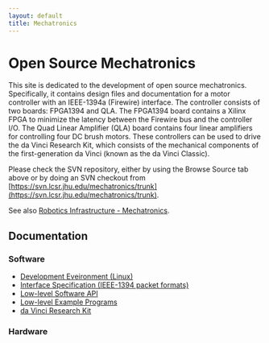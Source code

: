 ```yaml
---
layout: default
title: Mechatronics
---
```


# Open Source Mechatronics
This site is dedicated to the development of open source mechatronics. Specifically, it contains design files and documentation for a motor controller with an IEEE-1394a (Firewire) interface. The controller consists of two boards: FPGA1394 and QLA. The FPGA1394 board contains a Xilinx FPGA to minimize the latency between the Firewire bus and the controller I/O. The Quad Linear Amplifier (QLA) board contains four linear amplifiers for controlling four DC brush motors. These controllers can be used to drive the da Vinci Research Kit, which consists of the mechanical components of the first-generation da Vinci (known as the da Vinci Classic).

Please check the SVN repository, either by using the Browse Source tab above or by doing an SVN checkout from  [https://svn.lcsr.jhu.edu/mechatronics/trunk](https://svn.lcsr.jhu.edu/mechatronics/trunk).

See also  [Robotics Infrastructure - Mechatronics](https://www.lcsr.jhu.edu/Infrastructure/Mechatronic).


## Documentation

### Software
 * [Development Eveironment (Linux)](https://trac.lcsr.jhu.edu/mechatronics/wiki/DevelopmentEnvironment)
 * [Interface Specification (IEEE-1394 packet formats)](https://trac.lcsr.jhu.edu/mechatronics/wiki/InterfaceSpec)
 * [Low-level Software API](https://github.com/jhu-cisst/mechatronics-software/wiki/Low-Level-Software-API)
 * [Low-level Example Programs](https://github.com/jhu-cisst/mechatronic)
 * [da Vinci Research Kit](https://trac.lcsr.jhu.edu/cisst/wiki/sawIntuitiveResearchKitTutorial)

### Hardware


